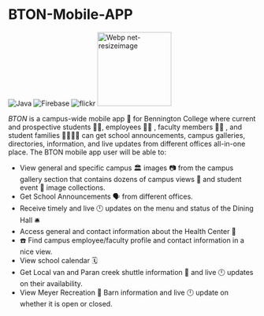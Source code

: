 # BTON-Mobile-APP
![Java](https://img.shields.io/badge/java-%23ED8B00.svg?style=for-the-badge&logo=java&logoColor=white) ![Firebase](https://img.shields.io/badge/firebase-%23039BE5.svg?style=for-the-badge&logo=firebase) ![flickr](https://camo.githubusercontent.com/4aca2899f626c1a24b18c65671a692c99fd1f473ad9f4d9991a4e53bca027c1a/68747470733a2f2f696d672e736869656c64732e696f2f7374617469632f76313f7374796c653d666f722d7468652d6261646765266d6573736167653d466c69636b7226636f6c6f723d303036334443266c6f676f3d466c69636b72266c6f676f436f6c6f723d464646464646266c6162656c3d)  <img width="150" alt="Webp net-resizeimage" src="https://user-images.githubusercontent.com/62855279/161869124-7d4499a9-1ecc-4606-b7f1-ada3621712e7.png">


*BTON* is a campus-wide mobile app :iphone: for Bennington College where current and prospective students :man_student:, employees :office_worker: , faculty members :woman_teacher: , and student families :family_man_man_girl_boy: can get school announcements, campus galleries, directories, information, and live updates from different offices all-in-one place. The BTON mobile app user will be able to:

* View general and specific campus :classical_building: images :camera: from the campus gallery section that contains dozens of campus views :school: and student event :tada: image collections.
* Get School Announcements :speaking_head: from different offices.
* Receive timely and live :clock12: updates on the menu and status of the Dining Hall :bellhop_bell:
*  Access general and contact information about the Health Center :hospital:
* :phone: Find campus employee/faculty profile and contact information in a nice view.
* View school calendar :spiral_calendar:
* Get Local van and Paran creek shuttle information :taxi: and live :clock12: updates on their availability.
* View Meyer Recreation :running: Barn information and live :clock12: update on whether it is open or closed.
